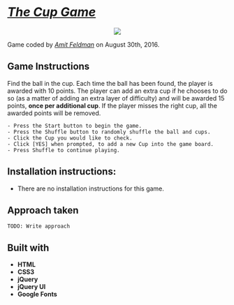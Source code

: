 # [*The Cup Game*](http://icsvortex666.github.io/The-Cup-Game/)

<p align="center">
  <img src="http://icsvortex666.github.io/The-Cup-Game/assets/img/screenshot.png"/>
</p>

Game coded by [*Amit Feldman*](https://www.twitter.com/amityofbodom) on August 30th, 2016.

## Game Instructions

Find the ball in the cup.
Each time the ball has been found, the player is awarded with 10 points. The player can add an extra cup if he chooses to do so (as a matter of adding an extra layer of difficulty) and will be awarded 15 points, **once per additional cup**. If the player misses the right cup, all the awarded points will be removed.

```
- Press the Start button to begin the game.
- Press the Shuffle button to randomly shuffle the ball and cups.
- Click the Cup you would like to check.
- Click [YES] when prompted, to add a new Cup into the game board.
- Press Shuffle to continue playing.
```

## Installation instructions:
- There are no installation instructions for this game.

## Approach taken

```
TODO: Write approach
```

## Built with
- **HTML**
- **CSS3**
- **jQuery**
- **jQuery UI**
- **Google Fonts**

